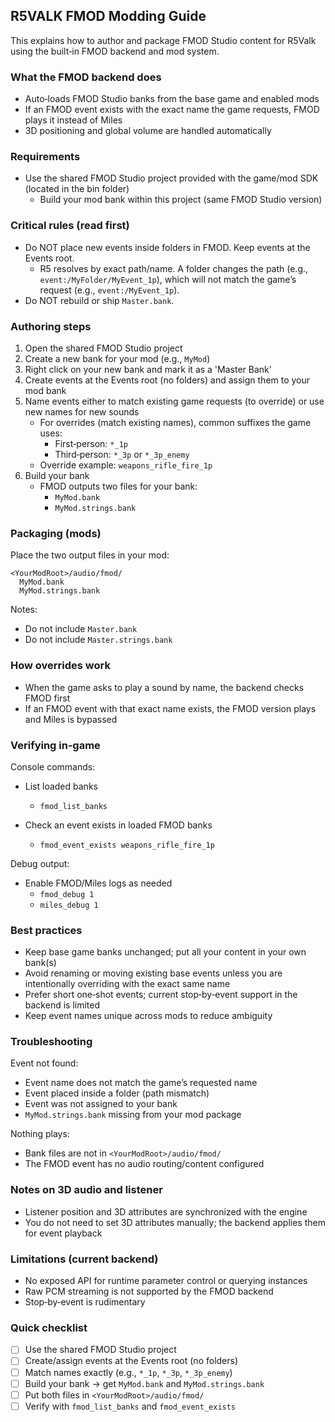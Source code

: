 ## R5VALK FMOD Modding Guide

This explains how to author and package FMOD Studio content for R5Valk using the built‑in FMOD backend and mod system.

### What the FMOD backend does

- Auto‑loads FMOD Studio banks from the base game and enabled mods
- If an FMOD event exists with the exact name the game requests, FMOD plays it instead of Miles
- 3D positioning and global volume are handled automatically

### Requirements

- Use the shared FMOD Studio project provided with the game/mod SDK (located in the bin folder)
  - Build your mod bank within this project (same FMOD Studio version)

### Critical rules (read first)

- Do NOT place new events inside folders in FMOD. Keep events at the Events root.
  - R5 resolves by exact path/name. A folder changes the path (e.g., `event:/MyFolder/MyEvent_1p`), which will not match the game’s request (e.g., `event:/MyEvent_1p`).
- Do NOT rebuild or ship `Master.bank`.

### Authoring steps

1) Open the shared FMOD Studio project
2) Create a new bank for your mod (e.g., `MyMod`)
3) Right click on your new bank and mark it as a 'Master Bank'
4) Create events at the Events root (no folders) and assign them to your mod bank
5) Name events either to match existing game requests (to override) or use new names for new sounds
   - For overrides (match existing names), common suffixes the game uses:
     - First‑person: `*_1p`
     - Third‑person: `*_3p` or `*_3p_enemy`
   - Override example: `weapons_rifle_fire_1p`
6) Build your bank
   - FMOD outputs two files for your bank:
     - `MyMod.bank`
     - `MyMod.strings.bank`

### Packaging (mods)

Place the two output files in your mod:

```
<YourModRoot>/audio/fmod/
  MyMod.bank
  MyMod.strings.bank
```

Notes:
- Do not include `Master.bank`
- Do not include `Master.strings.bank`

### How overrides work

- When the game asks to play a sound by name, the backend checks FMOD first
- If an FMOD event with that exact name exists, the FMOD version plays and Miles is bypassed

### Verifying in‑game

Console commands:

- List loaded banks
  - `fmod_list_banks`

- Check an event exists in loaded FMOD banks
  - `fmod_event_exists weapons_rifle_fire_1p`

Debug output:

- Enable FMOD/Miles logs as needed
  - `fmod_debug 1`
  - `miles_debug 1`

### Best practices

- Keep base game banks unchanged; put all your content in your own bank(s)
- Avoid renaming or moving existing base events unless you are intentionally overriding with the exact same name
- Prefer short one‑shot events; current stop‑by‑event support in the backend is limited
- Keep event names unique across mods to reduce ambiguity

### Troubleshooting

Event not found:
- Event name does not match the game’s requested name
- Event placed inside a folder (path mismatch)
- Event was not assigned to your bank
- `MyMod.strings.bank` missing from your mod package

Nothing plays:
- Bank files are not in `<YourModRoot>/audio/fmod/`
- The FMOD event has no audio routing/content configured

### Notes on 3D audio and listener

- Listener position and 3D attributes are synchronized with the engine
- You do not need to set 3D attributes manually; the backend applies them for event playback

### Limitations (current backend)

- No exposed API for runtime parameter control or querying instances
- Raw PCM streaming is not supported by the FMOD backend
- Stop‑by‑event is rudimentary

### Quick checklist

- [ ] Use the shared FMOD Studio project
- [ ] Create/assign events at the Events root (no folders)
- [ ] Match names exactly (e.g., `*_1p`, `*_3p`, `*_3p_enemy`)
- [ ] Build your bank → get `MyMod.bank` and `MyMod.strings.bank`
- [ ] Put both files in `<YourModRoot>/audio/fmod/`
- [ ] Verify with `fmod_list_banks` and `fmod_event_exists`